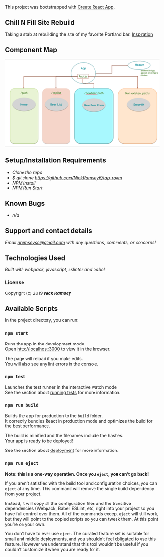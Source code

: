 This project was bootstrapped with [Create React App](https://github.com/facebook/create-react-app).

## Chill N Fill Site Rebuild
Taking a stab at rebuilding the site of my favorite Portland bar. [Inspiration](http://chillnfill.com/)

## Component Map
<img src="/src/assets/images/componentTree.png">

## Setup/Installation Requirements

* _Clone the repo_
* _$ git clone https://github.com/NickRamsey6/tap-room_
* _NPM Install_
* _NPM Run Start_

## Known Bugs

* _n/a_

## Support and contact details

_Email nramseysc@gmail.com with any questions, comments, or concerns!_

## Technologies Used

_Built with webpack, javascript, eslinter and babel_

### License

Copyright (c) 2019 **_Nick Ramsey_**

## Available Scripts

In the project directory, you can run:

### `npm start`

Runs the app in the development mode.<br>
Open [http://localhost:3000](http://localhost:3000) to view it in the browser.

The page will reload if you make edits.<br>
You will also see any lint errors in the console.

### `npm test`

Launches the test runner in the interactive watch mode.<br>
See the section about [running tests](https://facebook.github.io/create-react-app/docs/running-tests) for more information.

### `npm run build`

Builds the app for production to the `build` folder.<br>
It correctly bundles React in production mode and optimizes the build for the best performance.

The build is minified and the filenames include the hashes.<br>
Your app is ready to be deployed!

See the section about [deployment](https://facebook.github.io/create-react-app/docs/deployment) for more information.

### `npm run eject`

**Note: this is a one-way operation. Once you `eject`, you can’t go back!**

If you aren’t satisfied with the build tool and configuration choices, you can `eject` at any time. This command will remove the single build dependency from your project.

Instead, it will copy all the configuration files and the transitive dependencies (Webpack, Babel, ESLint, etc) right into your project so you have full control over them. All of the commands except `eject` will still work, but they will point to the copied scripts so you can tweak them. At this point you’re on your own.

You don’t have to ever use `eject`. The curated feature set is suitable for small and middle deployments, and you shouldn’t feel obligated to use this feature. However we understand that this tool wouldn’t be useful if you couldn’t customize it when you are ready for it.
